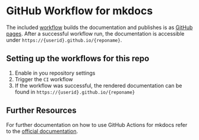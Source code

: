 # GitHub Workflow for mkdocs

The included [workflow](../../.github/workflows/ci.yaml) builds the documentation and publishes is as [GitHub pages](https://pages.github.com/). After a successful workflow run, the documentation is accessible under `https://{userid}.github.io/{reponame}`.

## Setting up the workflows for this repo

1. Enable in you repository settings
2. Trigger the `CI` workflow
3. If the workflow was successful, the rendered documentation can be found in `https://{userid}.github.io/{reponame}`

## Further Resources

For further documentation on how to use GitHub Actions for mkdocs refer to the [official documentation](https://squidfunk.github.io/mkdocs-material/publishing-your-site/).
